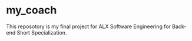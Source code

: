 # my_coach

This reposotory is my final project for ALX Software Engineering for Back-end Short Specialization.
